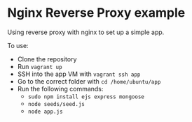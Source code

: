 # Nginx Reverse Proxy example

Using reverse proxy with nginx to set up a simple app.

To use:

- Clone the repository
- Run `vagrant up`
- SSH into the app VM with `vagrant ssh app`
- Go to the correct folder with `cd /home/ubuntu/app`
- Run the following commands:
  - `sudo npm install ejs express mongoose`
  - `node seeds/seed.js`
  - `node app.js`

